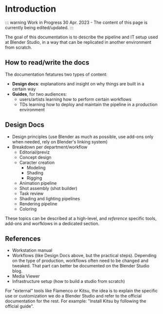 # Introduction

::: warning Work in Progress
30 Apr. 2023 - The content of this page is currently being edited/updated.
:::

The goal of this documentation is to describe the pipeline and IT setup used at Blender Studio, in a way that can be replicated in another environment from scratch.

## How to read/write the docs

The documentation fetatures two types of content:

* **Design docs**: explanations and insight on why things are built in a certain way
* **Guides**, for two audiences:
  * users/artists learning how to perform certain workflows
  * TDs learning how to deploy and maintain the pipeline in a production environment


## Design Docs

* Design principles (use Blender as much as possible, use add-ons only when needed, rely on Blender's linking system)
* Breakdown per department/workflow
  * Editorial/previz
  * Concept design 
  * Caracter creation
    * Modeling
    * Shading
    * Rigging
  * Animation pipeline
  * Shot assembly (shot builder)
  * Task review
  * Shading and lighting pipelines
  * Rendering pipeline
  * Coloring

These topics can be described at a high-level, and *reference* specific tools, add-ons and worfklows in a dedicated section.


## References

* Workstation manual
* Workflows (like Design Docs above, but the practical steps). Depending on the type of production, workflows often need to be changed and tweaked. That part can better be documented on the Blender Studio blog.
* Media Viewer
* Infrastructure setup (how to build a studio from scratch)

For "external" tools like Flamenco or Kitsu, the idea is to explain the specific use or customization we do a Blender Studio and refer to the official documentation for the rest. For example: "Install Kitsu by following the official guide".
